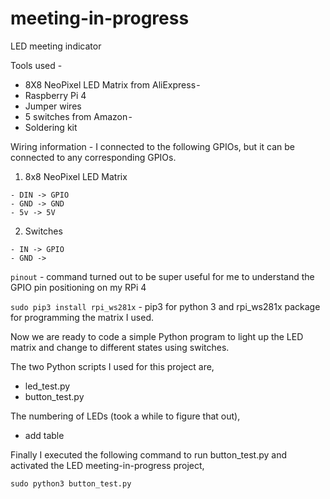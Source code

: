# meeting-in-progress
LED meeting indicator

Tools used - 

  - 8X8 NeoPixel LED Matrix from AliExpress - 
  - Raspberry Pi 4 
  - Jumper wires
  - 5 switches from Amazon - 
  - Soldering kit
  
Wiring information - I connected to the following GPIOs, but it can be connected to any corresponding GPIOs.

  1. 8x8 NeoPixel LED Matrix
  
    - DIN -> GPIO
    - GND -> GND
    - 5v -> 5V

  2. Switches
  
    - IN -> GPIO
    - GND ->

`pinout` - command turned out to be super useful for me to understand the GPIO pin positioning on my RPi 4

`sudo pip3 install rpi_ws281x` - pip3 for python 3 and rpi_ws281x package for programming the matrix I used.

Now we are ready to code a simple Python program to light up the LED matrix and change to different states using switches. 

The two Python scripts I used for this project are, 

- led_test.py
- button_test.py

The numbering of LEDs (took a while to figure that out),


* add table

Finally I executed the following command to run button_test.py and activated the LED meeting-in-progress project, 

`sudo python3 button_test.py`

